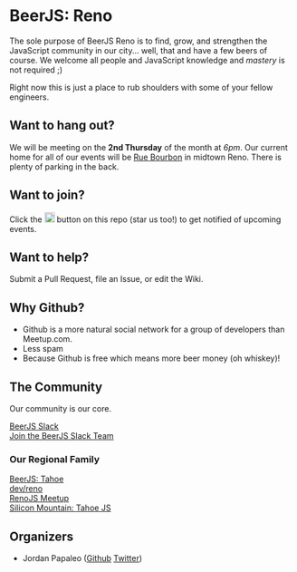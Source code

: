 # BeerJS: Reno

The sole purpose of BeerJS Reno is to find, grow, and strengthen the JavaScript community in our city...  well, that and have a few beers of course.  We welcome all people and JavaScript knowledge and *mastery* is not required ;)

Right now this is just a place to rub shoulders with some of your fellow engineers.  

## Want to hang out?

We will be meeting on the **2nd Thursday** of the month at *6pm*. Our current home for all of our events will be [Rue Bourbon](https://www.ruebourbonreno.com/) in midtown Reno.  There is plenty of parking in the back.

Want to join?
-------------

Click the <img src="http://beerjs.github.io/sf/assets/watch.png" height="18"> button on this repo (star us too!) to get notified of upcoming events.

## Want to help?

Submit a Pull Request, file an Issue, or edit the Wiki.

## Why Github?

* Github is a more natural social network for a group of developers than Meetup.com.  
* Less spam
* Because Github is free which means more beer money (oh whiskey)!

## The Community

Our community is our core.

[BeerJS Slack](https://beerjs.slack.com)<br />
[Join the BeerJS Slack Team](https://beerjs-slack-invite.herokuapp.com/)<br />

### Our Regional Family

[BeerJS: Tahoe](https://github.com/beerjs/tahoe)<br />
[dev/reno](https://www.meetup.com/dev-reno/)<br />
[RenoJS Meetup](https://www.meetup.com/RenoJS)<br />
[Silicon Mountain: Tahoe JS](https://www.meetup.com/Tahoe-Silicon-Mountain)

## Organizers

* Jordan Papaleo ([Github](https://github.com/jordanpapaleo) [Twitter](https://twitter.com/jordanpapaleo))
